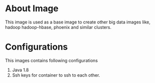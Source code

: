 # About Image
This image is used as a base image to create other big data images like, hadoop
hadoop-hbase, phoenix and similar clusters.

# Configurations
This images contains following configurations
1. Java 1.8
2. Ssh keys for container to ssh to each other. 